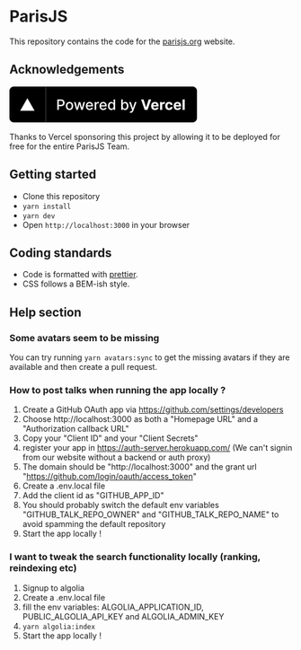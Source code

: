 # ParisJS

This repository contains the code for the [parisjs.org](https://parisjs.org/) website.

## Acknowledgements

[![Powered by Vercel](./public/assets/powered-by-vercel.svg)](https://vercel.com/?utm_source=meetup-parisjs&utm_campaign=oss)

Thanks to Vercel sponsoring this project by allowing it to be deployed for free for the entire ParisJS Team.

## Getting started

* Clone this repository
* `yarn install`
* `yarn dev`
* Open `http://localhost:3000` in your browser

## Coding standards

* Code is formatted with [prettier](https://prettier.io).
* CSS follows a BEM-ish style.

## Help section

### Some avatars seem to be missing

You can try running `yarn avatars:sync` to get the missing avatars if they are available and then create a pull request.

### How to post talks when running the app locally ?

1. Create a GitHub OAuth app via https://github.com/settings/developers
2. Choose http://localhost:3000 as both a "Homepage URL" and a "Authorization callback URL"
3. Copy your "Client ID" and your "Client Secrets"
4. register your app in https://auth-server.herokuapp.com/ (We can't signin from our website without a backend or auth proxy)
5. The domain should be "http://localhost:3000" and the grant url "https://github.com/login/oauth/access_token"
6. Create a .env.local file
6. Add the client id as "GITHUB_APP_ID"
7. You should probably switch the default env variables "GITHUB_TALK_REPO_OWNER" and "GITHUB_TALK_REPO_NAME" to avoid spamming the default repository
8. Start the app locally !

### I want to tweak the search functionality locally (ranking, reindexing etc)

1. Signup to algolia
2. Create a .env.local file
3. fill the env variables: ALGOLIA_APPLICATION_ID, PUBLIC_ALGOLIA_API_KEY and ALGOLIA_ADMIN_KEY
4. `yarn algolia:index`
5. Start the app locally !
